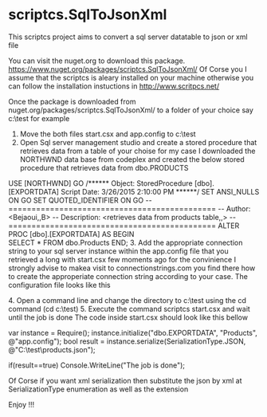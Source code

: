 # scriptcs.SqlToJsonXml
This scriptcs project aims to convert a sql server datatable to json or xml file

You can visit the nuget.org to download this package.
https://www.nuget.org/packages/scriptcs.SqlToJsonXml/
Of Corse you I assume that the scriptcs is aleary installed  on your machine otherwise you can follow the 
installation instuctions in http://www.scritpcs.net/

  Once the package is downloaded from nuget.org/packages/scriptcs.SqlToJsonXml/ to a folder of your choice say 
  c:\\test for example
  
  1. Move the both files start.csx and app.config to c:\test
  2. Open Sql server management studio and create a stored procedure that retrieves data from a table of your choise
  for my case I downloaded the NORTHWND data base from codeplex and created the below stored procedure that retrieves data 
  from dbo.PRODUCTS
  
  USE [NORTHWND]
GO
/****** Object:  StoredProcedure [dbo].[EXPORTDATA]    Script Date: 3/26/2015 2:10:00 PM ******/
SET ANSI_NULLS ON
GO
SET QUOTED_IDENTIFIER ON
GO
-- =============================================
-- Author:		<Bejaoui,,B>
-- Description:	<retrieves data from products table,,>
-- =============================================
ALTER PROC [dbo].[EXPORTDATA]
AS
 BEGIN  
    SELECT * FROM dbo.Products
 END;
  3. Add the appropriate connection string to your sql server instance within the app.config file that you retrieved 
  a long with start.csx few moments ago for the convinience I strongly advise to makea visit to 
  connectionstrings.com you find there how to create the approperiate connection string according to your case. The configuration 
  file looks like this 
  <?xml version="1.0" encoding="utf-8"?>
<configuration>
	<startup>
		<supportedRuntime version="v4.0" sku=".NETFramework,Version=v4.5.2" />
	</startup>
    <connectionStrings>
	  <add name="ConnectionStringSettings" connectionString="Server=Servername;Database=dbname;Trusted_Connection=True;" />
	</connectionStrings>

</configuration>
4. Open a command line and change the directory to c:\test  using the cd command (cd c:\test)
5. Execute the command  scriptcs start.csx and wait until the job is done
The code inside start.csx should look like this bellow 

var instance = Require<SqlToXmlJsonContext>();
instance.initialize("dbo.EXPORTDATA",
	                 "Products",
	                 @"app.config");
bool result = instance.serialize(SerializationType.JSON,
	                          @"C:\test\products.json");
					 
if(result==true) Console.WriteLine("The job is done");	

Of Corse if you want xml serialization then substitute the json by xml at SerializationType enumeration as well 
as the extension

Enjoy !!!
